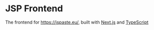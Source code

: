 # JSP Frontend

The frontend for <https://jspaste.eu/>, built with [Next.js](https://nextjs.org/) and [TypeScript](https://typescriptlang.org/)